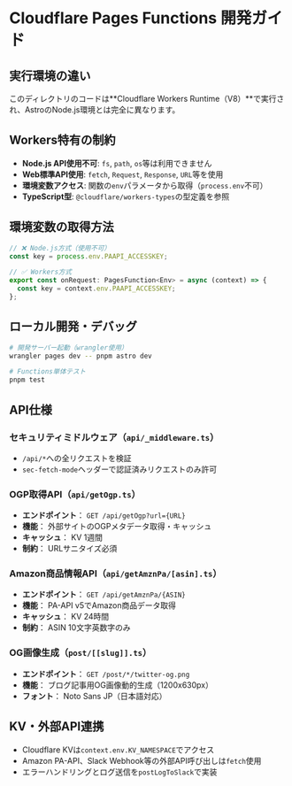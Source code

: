 # Cloudflare Pages Functions 開発ガイド

## 実行環境の違い

このディレクトリのコードは**Cloudflare Workers Runtime（V8）**で実行され、AstroのNode.js環境とは完全に異なります。

## Workers特有の制約

- **Node.js API使用不可**: `fs`, `path`, `os`等は利用できません
- **Web標準API使用**: `fetch`, `Request`, `Response`, `URL`等を使用
- **環境変数アクセス**: 関数の`env`パラメータから取得（`process.env`不可）
- **TypeScript型**: `@cloudflare/workers-types`の型定義を参照

## 環境変数の取得方法

```typescript
// ❌ Node.js方式（使用不可）
const key = process.env.PAAPI_ACCESSKEY;

// ✅ Workers方式
export const onRequest: PagesFunction<Env> = async (context) => {
  const key = context.env.PAAPI_ACCESSKEY;
};
```

## ローカル開発・デバッグ

```bash
# 開発サーバー起動（wrangler使用）
wrangler pages dev -- pnpm astro dev

# Functions単体テスト
pnpm test
```

## API仕様

### セキュリティミドルウェア（`api/_middleware.ts`）

- `/api/*`への全リクエストを検証
- `sec-fetch-mode`ヘッダーで認証済みリクエストのみ許可

### OGP取得API（`api/getOgp.ts`）

- **エンドポイント**： `GET /api/getOgp?url={URL}`
- **機能**： 外部サイトのOGPメタデータ取得・キャッシュ
- **キャッシュ**： KV 1週間
- **制約**： URLサニタイズ必須

### Amazon商品情報API（`api/getAmznPa/[asin].ts`）

- **エンドポイント**： `GET /api/getAmznPa/{ASIN}`
- **機能**： PA-API v5でAmazon商品データ取得
- **キャッシュ**： KV 24時間
- **制約**： ASIN 10文字英数字のみ

### OG画像生成（`post/[[slug]].ts`）

- **エンドポイント**： `GET /post/*/twitter-og.png`
- **機能**： ブログ記事用OG画像動的生成（1200x630px）
- **フォント**： Noto Sans JP（日本語対応）

## KV・外部API連携

- Cloudflare KVは`context.env.KV_NAMESPACE`でアクセス
- Amazon PA-API、Slack Webhook等の外部API呼び出しは`fetch`使用
- エラーハンドリングとログ送信を`postLogToSlack`で実装

